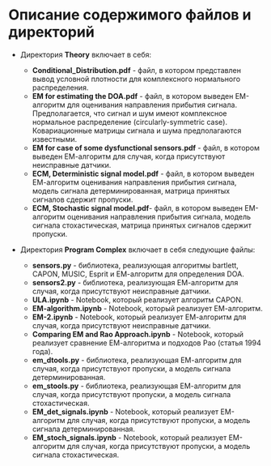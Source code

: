 # Описание содержимого файлов и директорий

* Директория **Theory** включает в себя:
	* **Conditional_Distribution.pdf** - файл, в котором представлен вывод условной плотности для комплексного нормального распределения.
	* **EM for estimating the DOA.pdf** - файл, в котором выведен ЕМ-алгоритм для оценивания направления прибытия сигнала. Предполагается, что сигнал и шум имеют комплексное нормальное распределение (circularly-symmetric case). Ковариационные матрицы сигнала и шума предполагаются известными.
	* **EM for case of some dysfunctional sensors.pdf** - файл, в котором выведен ЕМ-алгоритм для случая, когда присутствуют неисправные датчики.
	* **ECM, Deterministic signal model.pdf** - файл, в котором выведен ЕМ-алгоритм оценивания направления прибытия сигнала, модель сигнала детерминированная, матрица принятых сигналов сдержит пропуски.
	* **ECM, Stochastic signal model.pdf**- файл, в котором выведен ЕМ-алгоритм оценивания направления прибытия сигнала, модель сигнала стохастическая, матрица принятых сигналов сдержит пропуски.

* Директория **Program Complex** включает в себя следующие файлы:
	* **sensors.py** - библиотека, реализующая алгоритмы bartlett, CAPON, MUSIC, Esprit и ЕМ-алгоритм для определения DOA.
	* **sensors2.py** - библиотека, реализующая ЕМ-алгоритм для случая, когда присутствуют неисправные датчики.
	* **ULA.ipynb** - Notebook, который реализует алгоритм CAPON.
	* **EM-algorithm.ipynb** - Notebook, который реализует ЕМ-алгоритм.
	* **EM-2.ipynb** - Notebook, который реализует ЕМ-алгоритм для случая, когда присутствуют неисправные датчики.
	* **Comparing EM and Rao Approach.ipynb** - Notebook, который реализует сравнение ЕМ-алгоритма и подходов Рао (статья 1994 года).
	* **em_dtools.py** - библиотека, реализующая ЕМ-алгоритм для случая, когда присутствуют пропуски, а модель сигнала детерминированная.
	* **em_stools.py** - библиотека, реализующая ЕМ-алгоритм для случая, когда присутствуют пропуски, а модель сигнала стохастическая.
	* **EM_det_signals.ipynb** - Notebook, который реализует ЕМ-алгоритм для случая, когда присутствуют пропуски, а модель сигнала детерминированная.
	* **EM_stoch_signals.ipynb** - Notebook, который реализует ЕМ-алгоритм для случая, когда присутствуют пропуски, а модель сигнала стохастическая.
